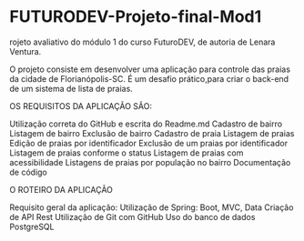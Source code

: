 # FUTURODEV-Projeto-final-Mod1

rojeto avaliativo do módulo 1 do curso FuturoDEV, de autoria de Lenara Ventura.

O projeto consiste em desenvolver uma aplicação para controle das praias da cidade de Florianópolis-SC. É um desafio prático,para criar o back-end de um sistema de lista de praias.

OS REQUISITOS DA APLICAÇÃO SÃO:

Utilização correta do GitHub e escrita do Readme.md Cadastro de bairro Listagem de bairro Exclusão de bairro Cadastro de praia Listagem de praias Edição de praias por identificador Exclusão de um praias por identificador Listagem de praias conforme o status Listagem de praias com acessibilidade Listagens de praias por população no bairro Documentação de código

O ROTEIRO DA APLICAÇÃO

Requisito geral da aplicação: Utilização de Spring: Boot, MVC, Data Criação de API Rest Utilização de Git com GitHub Uso do banco de dados PostgreSQL
